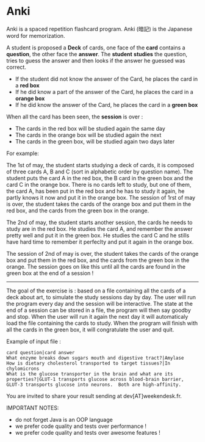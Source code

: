 # Anki

Anki is a spaced repetition flashcard program. Anki (暗記) is the Japanese word for memorization.

A student is proposed a **Deck** of cards, one face of the **card** contains a **question**, the other face the **answer**.
The **student** **studies** the question, tries to guess the answer and then looks if the answer he guessed was correct.

- If the student did not know the answer of the Card, he places the card in a **red box**
- If he did know a part of the answer of the Card, he places the card in a **orange box**
- If he did know the answer of the Card, he places the card in a **green box**

When all the card has been seen, the **session** is over : 

- The cards in the red box will be studied again the same day
- The cards in the orange box will be studied again the next
- The cards in the green box, will be studied again two days later

For example:

The 1st of may, the student starts studying a deck of cards, it is composed of three cards A, B and C (sort in alphabetic order by question name).
The student puts the card A in the red box, the B card in the green box and the card C in the orange box.
There is no cards left to study, but one of them, the card A, has been put in the red box and he has to study it again, he partly knows it now and put it in the orange box.
The session of 1rst of may is over, the student takes the cards of the orange box and put them in the red box, and the cards from the green box in the orange.

The 2nd of may, the student starts another session, the cards he needs to study are in the red box. He studies the card A, and remember the answer pretty well and put it in the green box. He studies the card C and he stills have hard time to remember it perfeclty and put it again in the orange box.

The session of 2nd of may is over, the student takes the cards of the orange box and put them in the red box, and the cards from the green box in the orange.
The session goes on like this until all the cards are found in the green box at the end of a session !

---------------

The goal of the exercise is : based on a file containing all the cards of a deck about art, to simulate the study sessions day by day. The user will run the program every day and the session will be interactive. The state at the end of a session can be stored in a file, the program will then say goodby and stop.
When the user will run it again the next day it will automaticaly load the file containing the cards to study.
When the program will finish with all the cards in the green box, it will congratulate the user and quit.

Example of input file :
```csv
card question|card answer
What enzyme breaks down sugars mouth and digestive tract?|Amylase
How is dietary cholesterol transported to target tissues?|In chylomicrons
What is the glucose transporter in the brain and what are its properties?|GLUT-1 transports glucose across blood-brain barrier, GLUT-3 transports glucose into neurons.  Both are high-affinity.
```

You are invited to share your result sending at dev[AT]weekendesk.fr.

IMPORTANT NOTES: 
- do not forget Java is an OOP language
- we prefer code quality and tests over performance !
- we prefer code quality and tests over awesome features ! 


